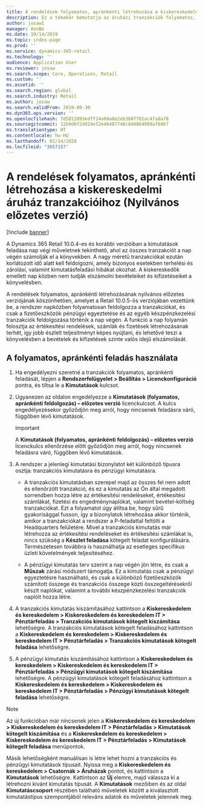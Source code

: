 ```yaml
---
title: A rendelések folyamatos, apránkénti létrehozása a kiskereskedelmi áruház tranzakcióihoz
description: Ez a témakör bemutatja az áruházi tranzakciók folyamatos, apránkénti rendelés-létrehozási folyamatát a Microsoft Dynamics 365 Commerce alkalmazásban.
author: josaw1
manager: AnnBe
ms.date: 10/14/2019
ms.topic: index-page
ms.prod: ''
ms.service: dynamics-365-retail
ms.technology: ''
audience: Application User
ms.reviewer: josaw
ms.search.scope: Core, Operations, Retail
ms.custom: ''
ms.assetid: ''
ms.search.region: global
ms.search.industry: Retail
ms.author: josaw
ms.search.validFrom: 2019-09-30
ms.dyn365.ops.version: ''
ms.openlocfilehash: 7d5812893edff24a60a0e2eb3607701ac47a8a78
ms.sourcegitcommit: 12b9d6f2dd24e52e46487748c848864909af6967
ms.translationtype: HT
ms.contentlocale: hu-HU
ms.lasthandoff: 02/14/2020
ms.locfileid: "3057157"
---
```

# <a name="trickle-feed-based-order-creation-for-retail-store-transactions-public-preview"></a>A rendelések folyamatos, apránkénti létrehozása a kiskereskedelmi áruház tranzakcióihoz (Nyilvános előzetes verzió)

[!include [banner](includes/banner.md)]

A Dynamics 365 Retail 10.0.4-es és korábbi verzióiban a kimutatások feladása nap végi műveletnek tekinthető, ahol az összes tranzakciót a nap végén számolják el a könyvekben. A nagy méretű tranzakciókat ezután korlátozott idő alatt kell feldolgozni, amely bizonyos esetekben terhelési és zárolási, valamint kimutatásfeladási hibákat okozhat. A kiskereskedők emellett nap közben nem tudják elszámolni bevételeiket és kifizetéseiket a könyvelésben.

A rendelések folyamatos, apránkénti létrehozásának nyilvános előzetes verziójának köszönhetően, amelyet a Retail 10.0.5-ös verziójában vezettünk be, a rendszer napközben folyamatosan feldolgozza a tranzakciókat, és csak a fizetőeszközök pénzügyi egyeztetése és az egyéb készpénzkezelési tranzakciók feldolgozása történik a nap végén. A funkció a nap folyamán felosztja az értékesítési rendelések, számlák és fizetések létrehozásának terhét, így jobb észlelt teljesítményt képes nyújtani, és lehetővé teszi a könyvelésben a bevételek és kifizetések szinte valós idejű elszámolását. 


## <a name="how-to-use-trickle-feed-based-posting"></a>A folyamatos, apránkénti feladás használata
  
1. Ha engedélyezni szeretné a tranzakciók folyamatos, apránkénti feladását, lépjen a **Rendszerfelügyelet > Beállítás > Licenckonfiguráció** pontra, és tiltsa le a **Kimutatások** kulcsot.

2. Ugyanezen az oldalon engedélyezze a **Kimutatások (folyamatos, apránkénti feldolgozás) – előzetes verzió** licenckulcsot. A kulcs engedélyezésekor győződjön meg arról, hogy nincsenek feladásra váró, függőben lévő kimutatások. 

    > [!Important]
    > A **Kimutatások (folyamatos, apránkénti feldolgozás) – előzetes verzió** licenckulcs ellenőrzése előtt győződjön meg arról, hogy nincsenek feladásra váró, függőben lévő kimutatások.

3. A rendszer a jelenlegi kimutatási bizonylatot két különböző típusra osztja: tranzakciós kimutatásra és pénzügyi kimutatásra.

      - A tranzakciós kimutatásban szerepel majd az összes fel nem adott és ellenőrzött tranzakció, és ez a kimutatás az Ön által megadott sorrendben hozza létre az értékesítési rendeléseket, értékesítési számlákat, fizetési és engedménynaplókat, valamint bevétel-költség tranzakciókat. Ezt a folyamatot úgy állítsa be, hogy sűrű gyakorisággal fusson, így a bizonylatok létrehozása akkor történik, amikor a tranzakciókat a rendszer a P-feladattal feltölti a Headquarters felületére. Mivel a tranzakciós kimutatás már létrehozza az értékesítési rendeléseket és értékesítési számlákat is, nincs szükség a **Készlet feladása** kötegelt feladat konfigurálására. Természetesen továbbra is használhatja az esetleges specifikus üzleti követelmények teljesítéséhez.  
      
     - A pénzügyi kimutatás terv szerint a nap végén jön létre, és csak a **Műszak** zárási módszert támogatja. Ez a kimutatás csak a pénzügyi egyeztetésre használható, és csak a különböző fizetőeszközök számított összege és tranzakciós összege közti összegeltérésekről készít naplókat, valamint a további készpénzkezelési tranzakciók naplóit hozza létre.   

4. A tranzakciós kimutatás kiszámításához kattintson a **Kiskereskedelem és kereskedelem > Kiskereskedelem és kereskedelem IT > Pénztárfeladás > Tranzakciós kimutatások kötegelt kiszámítása** lehetőségre. A tranzakciós kimutatások kötegelt feladásához kattintson a **Kiskereskedelem és kereskedelem > Kiskereskedelem és kereskedelem IT > Pénztárfeladás > Tranzakciós kimutatások kötegelt feladása** lehetőségre.

5. A pénzügyi kimutatás kiszámításához kattintson a **Kiskereskedelem és kereskedelem > Kiskereskedelem és kereskedelem IT > Pénztárfeladás > Pénzügyi kimutatások kötegelt kiszámítása** lehetőségre. A pénzügyi kimutatások kötegelt feladásához kattintson a **Kiskereskedelem és kereskedelem > Kiskereskedelem és kereskedelem IT > Pénztárfeladás > Pénzügyi kimutatások kötegelt feladása** lehetőségre.

> [!NOTE]
> Az új funkcióban már nincsenek jelen a **Kiskereskedelem és kereskedelem > Kiskereskedelem és kereskedelem IT > Pénztárfeladás > Kimutatások kötegelt kiszámítása** és a **Kiskereskedelem és kereskedelem > Kiskereskedelem és kereskedelem IT > Pénztárfeladás > Kimutatások kötegelt feladása** menüpontok.

Másik lehetőségként manuálisan is létre lehet hozni a tranzakciós és pénzügyi kimutatások típusait. Nyissa meg a **Kiskereskedelem és kereskedelem > Csatornák > Áruházak** pontot, és kattintson a **Kimutatások** lehetőségre. Kattintson az **Új** elemre, majd válassza ki a létrehozni kívánt kimutatás típusát. A **Kimutatások** mezőiben és az oldal **Kimutatáscsoport** részében található műveletek között a kiválasztott kimutatástípus szempontjából releváns adatok és műveletek jelennek meg.
